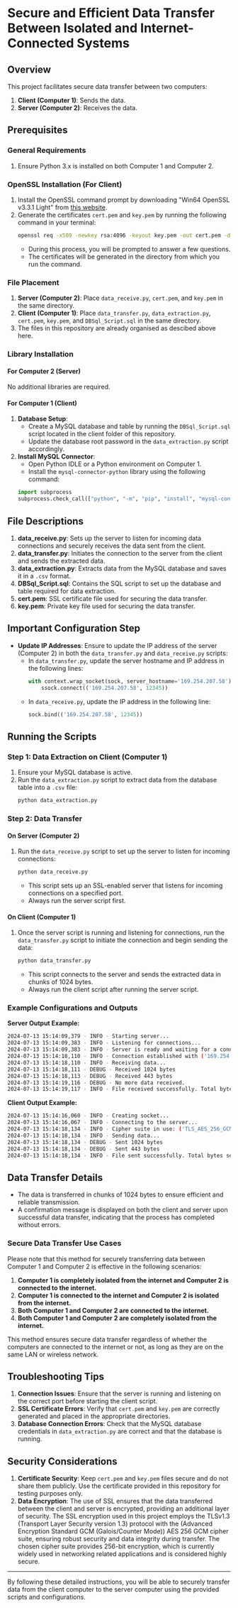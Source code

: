 # Secure and Efficient Data Transfer Between Isolated and Internet-Connected Systems
## Overview

This project facilitates secure data transfer between two computers:

1. **Client (Computer 1)**: Sends the data.
2. **Server (Computer 2)**: Receives the data.

## Prerequisites

### General Requirements

1. Ensure Python 3.x is installed on both Computer 1 and Computer 2.

### OpenSSL Installation (For Client)

1. Install the OpenSSL command prompt by downloading "Win64 OpenSSL v3.3.1 Light" from [this website](https://slproweb.com/products/Win32OpenSSL.html).
2. Generate the certificates `cert.pem` and `key.pem` by running the following command in your terminal:
    ```sh
    openssl req -x509 -newkey rsa:4096 -keyout key.pem -out cert.pem -days 365 -nodes
    ```
    - During this process, you will be prompted to answer a few questions.
    - The certificates will be generated in the directory from which you run the command.

### File Placement

1. **Server (Computer 2)**: Place `data_receive.py`, `cert.pem`, and `key.pem` in the same directory.
2. **Client (Computer 1)**: Place `data_transfer.py`, `data_extraction.py`, `cert.pem`, `key.pem`, and `DBSql_Script.sql` in the same directory.
3. The files in this repository are already organised as descibed above here.
   
### Library Installation

#### For Computer 2 (Server)

No additional libraries are required.

#### For Computer 1 (Client)

1. **Database Setup**:
    - Create a MySQL database and table by running the `DBSql_Script.sql` script located in the client folder of this repository.
    - Update the database root password in the `data_extraction.py` script accordingly.
2. **Install MySQL Connector**:
    - Open Python IDLE or a Python environment on Computer 1.
    - Install the `mysql-connector-python` library using the following command:
    ```python
    import subprocess
    subprocess.check_call(["python", "-m", "pip", "install", "mysql-connector-python"])
    ```


## File Descriptions

1. **data_receive.py**: Sets up the server to listen for incoming data connections and securely receives the data sent from the client.
2. **data_transfer.py**: Initiates the connection to the server from the client and sends the extracted data.
3. **data_extraction.py**: Extracts data from the MySQL database and saves it in a `.csv` format.
4. **DBSql_Script.sql**: Contains the SQL script to set up the database and table required for data extraction.
5. **cert.pem**: SSL certificate file used for securing the data transfer.
6. **key.pem**: Private key file used for securing the data transfer.


## Important Configuration Step

- **Update IP Addresses**: Ensure to update the IP address of the server (Computer 2) in both the `data_transfer.py` and `data_receive.py` scripts:
    - In `data_transfer.py`, update the server hostname and IP address in the following lines:
        ```python
        with context.wrap_socket(sock, server_hostname='169.254.207.58') as ssock:
            ssock.connect(('169.254.207.58', 12345))
        ```
    - In `data_receive.py`, update the IP address in the following line:
        ```python
        sock.bind(('169.254.207.58', 12345))
        ```
        
## Running the Scripts

### Step 1: Data Extraction on Client (Computer 1)

1. Ensure your MySQL database is active.
2. Run the `data_extraction.py` script to extract data from the database table into a `.csv` file:
    ```sh
    python data_extraction.py
    ```

### Step 2: Data Transfer

#### On Server (Computer 2)

1. Run the `data_receive.py` script to set up the server to listen for incoming connections:
    ```sh
    python data_receive.py
    ```
    - This script sets up an SSL-enabled server that listens for incoming connections on a specified port.
    - Always run the server script first.

#### On Client (Computer 1)

1. Once the server script is running and listening for connections, run the `data_transfer.py` script to initiate the connection and begin sending the data:
    ```sh
    python data_transfer.py
    ```
    - This script connects to the server and sends the extracted data in chunks of 1024 bytes.
    - Always run the client script after running the server script.

### Example Configurations and Outputs

**Server Output Example:**
```sh
2024-07-13 15:14:09,379 - INFO - Starting server...
2024-07-13 15:14:09,383 - INFO - Listening for connections...
2024-07-13 15:14:09,383 - INFO - Server is ready and waiting for a connection...
2024-07-13 15:14:18,110 - INFO - Connection established with ('169.254.18.112', 63625)
2024-07-13 15:14:18,110 - INFO - Receiving data...
2024-07-13 15:14:18,111 - DEBUG - Received 1024 bytes
2024-07-13 15:14:18,113 - DEBUG - Received 443 bytes
2024-07-13 15:14:19,116 - DEBUG - No more data received.
2024-07-13 15:14:19,117 - INFO - File received successfully. Total bytes received: 1467
```

**Client Output Example:**
```sh
2024-07-13 15:14:16,060 - INFO - Creating socket...
2024-07-13 15:14:16,067 - INFO - Connecting to the server...
2024-07-13 15:14:18,134 - INFO - Cipher suite in use: ('TLS_AES_256_GCM_SHA384', 'TLSv1.3', 256)
2024-07-13 15:14:18,134 - INFO - Sending data...
2024-07-13 15:14:18,134 - DEBUG - Sent 1024 bytes
2024-07-13 15:14:18,134 - DEBUG - Sent 443 bytes
2024-07-13 15:14:18,134 - INFO - File sent successfully. Total bytes sent: 1467
```

## Data Transfer Details

- The data is transferred in chunks of 1024 bytes to ensure efficient and reliable transmission.
- A confirmation message is displayed on both the client and server upon successful data transfer, indicating that the process has completed without errors.

### Secure Data Transfer Use Cases

Please note that this method for securely transferring data between Computer 1 and Computer 2 is effective in the following scenarios:

1. **Computer 1 is completely isolated from the internet and Computer 2 is connected to the internet.**
2. **Computer 1 is connected to the internet and Computer 2 is isolated from the internet.**
3. **Both Computer 1 and Computer 2 are connected to the internet.**
4. **Both Computer 1 and Computer 2 are completely isolated from the internet.**

This method ensures secure data transfer regardless of whether the computers are connected to the internet or not, as long as they are on the same LAN or wireless network.

## Troubleshooting Tips

1. **Connection Issues**: Ensure that the server is running and listening on the correct port before starting the client script.
2. **SSL Certificate Errors**: Verify that `cert.pem` and `key.pem` are correctly generated and placed in the appropriate directories.
3. **Database Connection Errors**: Check that the MySQL database credentials in `data_extraction.py` are correct and that the database is running.

## Security Considerations

1. **Certificate Security**: Keep `cert.pem` and `key.pem` files secure and do not share them publicly. Use the certificate provided in this repository for testing purposes only.
2. **Data Encryption**: The use of SSL ensures that the data transferred between the client and server is encrypted, providing an additional layer of security.
   The SSL encryption used in this project employs the TLSv1.3 (Transport Layer Security version 1.3) protocol with the (Advanced Encryption Standard GCM (Galois/Counter Mode)) AES 256 GCM cipher suite,
   ensuring robust security and data integrity during transfer. The chosen cipher suite provides 256-bit encryption, which is currently widely used in networking related applications and is considered highly secure.

---

By following these detailed instructions, you will be able to securely transfer data from the client computer to the server computer using the provided scripts and configurations.
